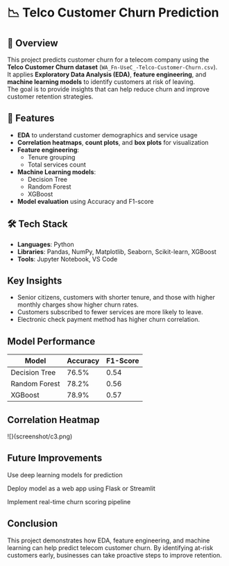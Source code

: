 # 📉 Telco Customer Churn Prediction

## 📌 Overview
This project predicts customer churn for a telecom company using the **Telco Customer Churn dataset** (`WA_Fn-UseC_-Telco-Customer-Churn.csv`).  
It applies **Exploratory Data Analysis (EDA)**, **feature engineering**, and **machine learning models** to identify customers at risk of leaving.  
The goal is to provide insights that can help reduce churn and improve customer retention strategies.

## 🚀 Features
- **EDA** to understand customer demographics and service usage
- **Correlation heatmaps**, **count plots**, and **box plots** for visualization
- **Feature engineering**:
  - Tenure grouping
  - Total services count
- **Machine Learning models**:
  - Decision Tree
  - Random Forest
  - XGBoost
- **Model evaluation** using Accuracy and F1-score

## 🛠 Tech Stack
- **Languages**: Python  
- **Libraries**: Pandas, NumPy, Matplotlib, Seaborn, Scikit-learn, XGBoost  
- **Tools**: Jupyter Notebook, VS Code

## Key Insights
- Senior citizens, customers with shorter tenure, and those with higher monthly charges show higher churn rates.
- Customers subscribed to fewer services are more likely to leave.
- Electronic check payment method has higher churn correlation.

## Model Performance
| Model         | Accuracy | F1-Score |
| ------------- | -------- | -------- |
| Decision Tree | 76.5%    | 0.54     |
| Random Forest | 78.2%    | 0.56     |
| XGBoost       | 78.9%    | 0.57     |

## Correlation Heatmap
![}(screenshot/c3.png)

## Future Improvements
Use deep learning models for prediction

Deploy model as a web app using Flask or Streamlit

Implement real-time churn scoring pipeline

## Conclusion
This project demonstrates how EDA, feature engineering, and machine learning can help predict telecom customer churn.
By identifying at-risk customers early, businesses can take proactive steps to improve retention.

